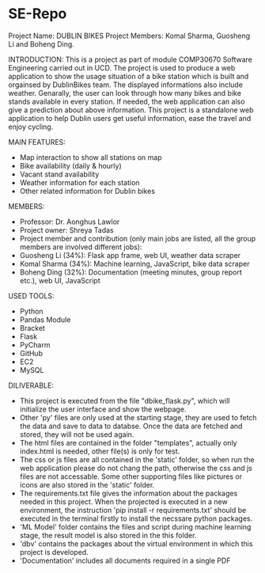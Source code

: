 # SE-Repo
Project Name: DUBLIN BIKES
Project Members: Komal Sharma, Guosheng Li and Boheng Ding.

INTRODUCTION:
This is a project as part of module COMP30670 Software Engineering carried out in UCD. The project is used to produce a web application to show the usage situation of a bike station which is built and orgainsed by DublinBikes team. The displayed informations also include weather. Genarally, the user can look through how many bikes and bike stands available in every station. If needed, the web application can also give a prediction about above information. This project is a standalone web application to help Dublin users get useful information, ease the travel and enjoy cycling. 

MAIN FEATURES:
-	Map interaction to show all stations on map
-	Bike availability (daily & hourly)
-	Vacant stand availability
-	Weather information for each station
-	Other related information for Dublin bikes

MEMBERS:
- Professor: Dr. Aonghus Lawlor
- Project owner: Shreya Tadas
- Project member and contribution (only main jobs are listed, all the group members are involved different jobs):
-	Guosheng Li (34%): Flask app frame, web UI, weather data scraper
-	Komal Sharma (34%): Machine learning, JavaScript, bike data scraper
-	Boheng Ding (32%): Documentation (meeting minutes, group report etc.), web UI, JavaScript

USED TOOLS:
-	Python
-	Pandas Module
-	Bracket
-	Flask
-	PyCharm
-	GitHub
-	EC2
-	MySQL

DILIVERABLE:
- This project is executed from the file "dbike_flask.py", which will initialize the user interface and show the webpage.
- Other 'py' files are only used at the starting stage, they are used to fetch the data and save to data to databse. Once the data are fetched and stored, they will not be used again.
- The html files are contained in the folder "templates", actually only index.html is needed, other file(s) is only for test.
- The css or js files are all contained in the 'static' folder, so when run the web application please do not chang the path, otherwise the css and js files are not accessable. Some other supporting files like pictures or icons are also stored in the 'static' folder.
- The requirements.txt file gives the information about the packages needed in this project. When the projected is executed in a new environment, the instruction 'pip install -r requirements.txt' should be executed in the terminal firstly to install the necssare python packages.
- 'ML Model' folder contains the files and script during machine learning stage, the result model is also stored in the this folder.
- 'dbv' contains the packages about the virtual environment in which this project is developed.
- 'Documentation' includes all documents required in a single PDF
